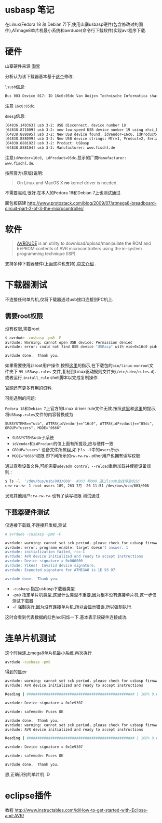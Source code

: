 # usbasp 笔记

在Linux(Fedora 18 和 Debian 7)下,使用山寨usbasp硬件(包含修改过的固件),ATmage8单片机最小系统和avrdude(命令行下载软件)实现avr程序下载.

# 硬件

山寨硬件来源 [淘宝](http://item.taobao.com/item.htm?spm=0.0.0.0.brf3fj&id=4207291768)

分析认为该下载器基本基于[这个](http://www.fischl.de/usbasp/)修改. 

`lsusb`信息:

```bash
Bus 003 Device 017: ID 16c0:05dc Van Ooijen Technische Informatica shared ID for use with libusb
```

注意 `16c0:05dc`.

`dmesg`信息:

```bash
[64836.140363] usb 3-2: USB disconnect, device number 18
[64838.871009] usb 3-2: new low-speed USB device number 19 using xhci_hcd
[64838.888095] usb 3-2: New USB device found, idVendor=16c0, idProduct=05dc
[64838.888099] usb 3-2: New USB device strings: Mfr=1, Product=2, SerialNumber=0
[64838.888102] usb 3-2: Product: USBasp
[64838.888104] usb 3-2: Manufacturer: www.fischl.de
```

注意`idVendor=16c0, idProduct=05dc`.显示的厂商`Manufacturer: www.fischl.de`.

按照官方(原版)说明:

>On Linux and MacOS X **no** kernel driver is needed.

不需要驱动,很好.在本人的Fedora 18和Debian 7上也测试通过.

面包板搭建 http://www.protostack.com/blog/2009/07/atmega8-breadboard-circuit-part-2-of-3-the-microcontroller/

# 软件

> [AVRDUDE](http://www.nongnu.org/avrdude/) is an utility to download/upload/manipulate the ROM and EEPROM contents of AVR microcontrollers using the in-system programming technique (ISP).

支持多种下载器硬件(上面这种也支持),[中文介绍](http://bbs.21ic.com/blog-25399-1551.html) .

# 下载器测试

不连接任何单片机,仅将下载器通过usb接口连接到PC机上.

## 需要root权限

没有权限,需要root

```bash
$ avrdude -cusbasp -pm8 -F
avrdude: Warning: cannot open USB device: Permission denied
avrdude: error: could not find USB device "USBasp" with vid=0x16c0 pid=0x5dc

avrdude done.  Thank you.
```
如果需要使用非root用户操作,按照[这里](http://www.fischl.de/usbasp/Readme.txt)的指示,在下载包的`bin/linux-nonroot`文件夹下 `99-USBasp.rules` 文件,复制到Linux驱动规则文件夹(`/etc/udev/rules.d`).或者运行 `install_rule` shell脚本以完成复制操作.

[官网](http://www.fischl.de/usbasp/)还有更多有用的资料.

可能遇到的问题:

`Fedora 18`和`Debian 7`上官方的Linux driver rule文件无效.按照[这里](https://bbs.archlinux.org/viewtopic.php?id=103836)和[这里](https://wiki.archlinux.org/index.php/Udev#Accessing_Firmware_Programmers_and_USB_Virtual_Comm_Devices)的提示,将`USBasp.rules`文件的内容替换成为

    SUBSYSTEMS=="usb", ATTRS{idVendor}=="16c0", ATTRS{idProduct}=="05dc", GROUP="users", MODE="0666"

* `SUBSYSTEMS`usb子系统
* `idVendor`和`idProduct`的值上面有所提及,应与硬件一致
* `GROUP="users"` 设备文件所属组,如下`ls -l`中的`users`所示.
* `MODE="0666"`权限.即下问所示的`rw-rw-rw-`.other用户也拥有读写权限

通过查看设备文件,可能需要`udevadm control --reload`重新加载并使能设备规则.:
```bash
$ ls -l  '/dev/bus/usb/003/008'  #003 和008 通过lsusb查找得到的id 
crw-rw-rw- 1 root users 189, 263 7月  26 11:51 /dev/bus/usb/003/008

```
发现其他用户`crw-rw-rw-`也有了读写权限.测试通过.


## 下载器硬件测试

仅连接下载器,不连接开发板,测试

```bash
# avrdude -cusbasp -pm8 -F

avrdude: warning: cannot set sck period. please check for usbasp firmware update. 
avrdude: error: programm enable: target doesn't answer. 1 
avrdude: initialization failed, rc=-1
avrdude: AVR device initialized and ready to accept instructions
avrdude: Device signature = 0x000000
avrdude: Yikes!  Invalid device signature.
avrdude: Expected signature for ATMEGA8 is 1E 93 07

avrdude done.  Thank you.
```

* `-cusbasp` 指定usbasp下载器类型
* `-pm8` 指定单片机类型,这里什么类型不重要,因为根本没有连接单片机,这一步仅测试下载器
* `-F` 强制执行,因为没有连接单片机,所以会显示错误,所以强制执行.

这时会看到代表数据的红色led闪烁一下.基本表示软硬件连接成功.

# 连单片机测试


这个时候连上mega8单片机最小系统.再次执行
```bash
avrdude -cusbasp -pm8 
```
得到的显示:

```bash
avrdude: warning: cannot set sck period. please check for usbasp firmware update.
avrdude: AVR device initialized and ready to accept instructions

Reading | ################################################## | 100% 0.00s

avrdude: Device signature = 0x1e9307

avrdude: safemode: Fuses OK

avrdude done.  Thank you.
avrdude: warning: cannot set sck period. please check for usbasp firmware update.
avrdude: AVR device initialized and ready to accept instructions

Reading | ################################################## | 100% 0.00s

avrdude: Device signature = 0x1e9307

avrdude: safemode: Fuses OK

avrdude done.  Thank you.
```
恩,正确识别的单片机 :D

# eclipse插件

教程 http://www.instructables.com/id/How-to-get-started-with-Eclipse-and-AVR/